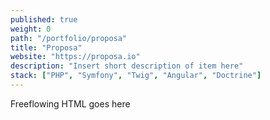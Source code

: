 ```yaml
---
published: true
weight: 0
path: "/portfolio/proposa"
title: "Proposa"
website: "https://proposa.io"
description: "Insert short description of item here"
stack: ["PHP", "Symfony", "Twig", "Angular", "Doctrine"]
---
```


Freeflowing HTML goes here